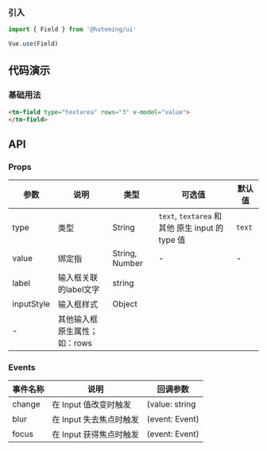 
### 引入

```javascript
import { Field } from '@huteming/ui'

Vue.use(Field)
```

## 代码演示

### 基础用法

```html
<tm-field type="textarea" rows="3" v-model="value">
</tm-field>
```

## API

### Props

| 参数 | 说明 | 类型 | 可选值 | 默认值 |
|------|-------|---------|-------|--------|
| type | 类型 | String | `text`, `textarea` 和其他 原生 input 的 type 值 | `text` |
| value | 绑定指 | String, Number | - | - |
| label | 输入框关联的label文字 | string | | |
| inputStyle | 输入框样式 | Object | | |
| - | 其他输入框原生属性；如：rows | | | |

### Events

| 事件名称 | 说明 | 回调参数 |
|---------|----------|-------------|
| change | 在 Input 值改变时触发 | (value: string | number) |
| blur | 在 Input 失去焦点时触发 | (event: Event) |
| focus | 在 Input 获得焦点时触发 | (event: Event) |
